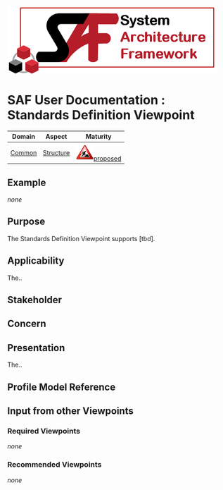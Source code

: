![System Architecture Framework](../diagrams/Logo_SAF.png)
# SAF User Documentation : Standards Definition Viewpoint
|**Domain**|**Aspect**|**Maturity**|
| --- | --- | --- |
|[Common](../domains.md#Domain-Common)|[Structure](../aspects.md#Aspect-Structure)|![Proposed](../diagrams/Under_construction_icon-red.svg )[proposed](../using-saf/maturity.md#proposed)|
## Example
*none*
## Purpose
The Standards Definition Viewpoint supports [tbd].
## Applicability
The..
## Stakeholder
## Concern
## Presentation
The..

## Profile Model Reference
## Input from other Viewpoints
### Required Viewpoints
*none*
### Recommended Viewpoints
*none*
